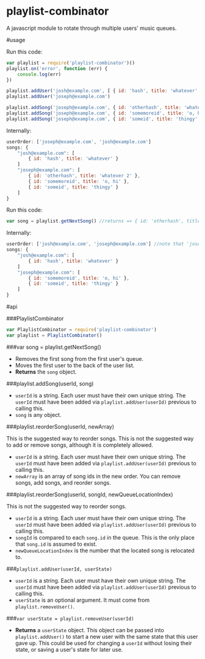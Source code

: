 playlist-combinator
===================

A javascript module to rotate through multiple users' music queues.

#usage

Run this code:
```js
var playlist = require('playlist-combinator')()
playlist.on('error', function (err) {
	console.log(err)
})

playlist.addUser('josh@example.com', [ { id: 'hash', title: 'whatever' } ])
playlist.addUser('joseph@example.com')

playlist.addSong('joseph@example.com', { id: 'otherhash', title: 'whatever 2' })
playlist.addSong('joseph@example.com', { id: 'somemoreid', title: 'o, hi' })
playlist.addSong('joseph@example.com', { id: 'someid', title: 'thingy' })
```

Internally:
```js
userOrder: ['joseph@example.com', 'josh@example.com']
songs: {
	"josh@example.com": [
		{ id: 'hash', title: 'whatever' }
	]
	"joseph@example.com": [
		{ id: 'otherhash', title: 'whatever 2' },
		{ id: 'somemoreid', title: 'o, hi' },
		{ id: 'someid', title: 'thingy' }
	]
}
```

Run this code:
```js
var song = playlist.getNextSong() //returns => { id: 'otherhash', title: 'whatever 2' }
```

Internally:
```js
userOrder: ['josh@example.com', 'joseph@example.com'] //note that 'joseph' was moved to the back; it's 'josh's turn next
songs: {
	"josh@example.com": [
		{ id: 'hash', title: 'whatever' }
	]
	"joseph@example.com": [
		{ id: 'somemoreid', title: 'o, hi' },
		{ id: 'someid', title: 'thingy' }
	]
}
```

#api

###PlaylistCombinator

```js
var PlaylistCombinator = require('playlist-combinator')
var playlist = PlaylistCombinator()
```

###var song = playlist.getNextSong()

- Removes the first song from the first user's queue.
- Moves the first user to the back of the user list.
- **Returns** the `song` object.

###playlist.addSong(userId, song)

- `userId` is a string. Each user must have their own unique string. The `userId` must have been added via `playlist.addUser(userId)` previous to calling this.
- `song` is any object.

###playlist.reorderSong(userId, newArray)

This is the suggested way to reorder songs. This is not the suggested way to add or remove songs, although it is completely allowed.

- `userId` is a string. Each user must have their own unique string. The `userId` must have been added via `playlist.addUser(userId)` previous to calling this.
- `newArray` is an array of song ids in the new order. You can remove songs, add songs, and reorder songs.

###playlist.reorderSong(userId, songId, newQueueLocationIndex)

This is not the suggested way to reorder songs.

- `userId` is a string. Each user must have their own unique string. The `userId` must have been added via `playlist.addUser(userId)` previous to calling this.
- `songId` is compared to each `song.id` in the queue. This is the only place that `song.id` is assumed to exist.
- `newQueueLocationIndex` is the number that the located song is relocated to.

###`playlist.addUser(userId, userState)`

- `userId` is a string. Each user must have their own unique string. The `userId` must have been added via `playlist.addUser(userId)` previous to calling this.
- `userState` is an optional argument. It must come from `playlist.removeUser()`.

###`var userState = playlist.removeUser(userId)`

- **Returns** a `userState` object. This object can be passed into `playlist.addUser()` to start a new user with the same state that this user gave up. This could be used for changing a `userId` without losing their state, or saving a user's state for later use.
